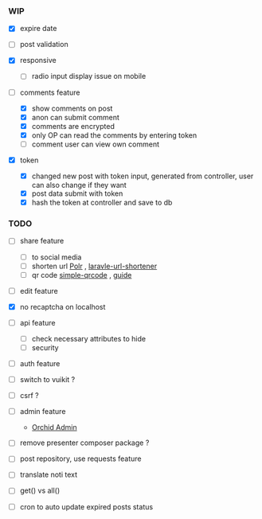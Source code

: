 ### **WIP**

- [x] expire date

- [ ] post validation

- [x] responsive
  - [ ] radio input display issue on mobile

- [ ] comments feature
  - [x] show comments on post
  - [x] anon can submit comment
  - [x] comments are encrypted
  - [x] only OP can read the comments by entering token
  - [ ] comment user can view own comment

- [x] token
  - [x] changed new post with token input, generated from controller, user can also change if they want
  - [x] post data submit with token
  - [x] hash the token at controller and save to db

### **TODO**

- [ ] share feature
  - [ ] to social media
  - [ ] shorten url [Polr](https://github.com/cydrobolt/polr/)
    , [laravle-url-shortener](https://github.com/LaraCrafts/laravel-url-shortener)
  - [ ] qr code [simple-qrcode](https://github.com/SimpleSoftwareIO/simple-qrcode)
    , [guide](https://kerneldev.com/qr-codes-in-laravel-complete-guide/)

- [ ] edit feature

- [x] no recaptcha on localhost

- [ ] api feature
  - [ ] check necessary attributes to hide
  - [ ] security

- [ ] auth feature

- [ ] switch to vuikit ?

- [ ] csrf ?

- [ ] admin feature
  - [Orchid Admin](https://www.notion.so/Orchid-Admin-6cf1211499b347f68dad4b00152cffe0)

- [ ] remove presenter composer package ?

- [ ] post repository, use requests feature

- [ ] translate noti text

- [ ] get() vs all()

- [ ] cron to auto update expired posts status
